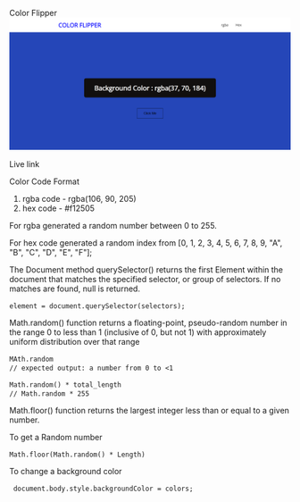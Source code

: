 Color Flipper
![Screen Short of Color Flipper](Screenshot-colorflipper.png)

Live link

Color Code Format
  1. rgba code - rgba(106, 90, 205)
  2. hex code - #f12505

For rgba generated a random number between 0 to 255.

For hex code generated a random index from [0, 1, 2, 3, 4, 5, 6, 7, 8, 9, "A", "B", "C", "D", "E", "F"];

The Document method querySelector() returns the first Element within the document that matches the specified selector, or group of selectors. If no matches are found, null is returned.
```
element = document.querySelector(selectors);
```

Math.random() function returns a floating-point, pseudo-random number in the range 0 to less than 1 (inclusive of 0, but not 1) with approximately uniform distribution over that range
```
MAth.random
// expected output: a number from 0 to <1
```
```
Math.random() * total_length
// Math.random * 255
```

Math.floor() function returns the largest integer less than or equal to a given number.

To get a Random number 
```
Math.floor(Math.random() * Length)
```

To change a background color
```
 document.body.style.backgroundColor = colors;
```
